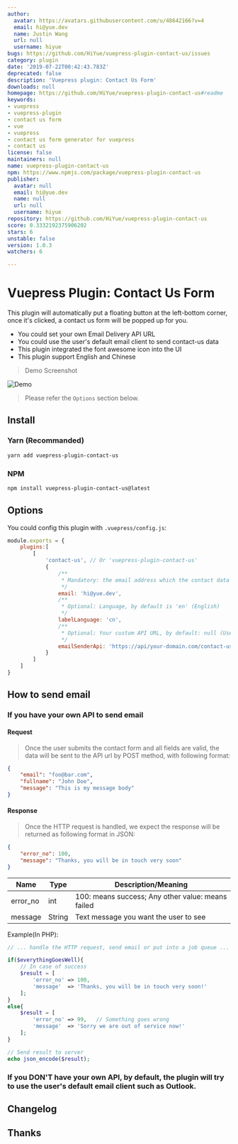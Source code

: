 ```yaml
---
author:
  avatar: https://avatars.githubusercontent.com/u/48642166?v=4
  email: hi@yue.dev
  name: Justin Wang
  url: null
  username: hiyue
bugs: https://github.com/HiYue/vuepress-plugin-contact-us/issues
category: plugin
date: '2019-07-22T00:42:43.783Z'
deprecated: false
description: 'Vuepress plugin: Contact Us Form'
downloads: null
homepage: https://github.com/HiYue/vuepress-plugin-contact-us#readme
keywords:
- vuepress
- vuepress-plugin
- contact us form
- vue
- vuepress
- contact us form generator for vuepress
- contact us
license: false
maintainers: null
name: vuepress-plugin-contact-us
npm: https://www.npmjs.com/package/vuepress-plugin-contact-us
publisher:
  avatar: null
  email: hi@yue.dev
  name: null
  url: null
  username: hiyue
repository: https://github.com/HiYue/vuepress-plugin-contact-us
score: 0.3332192375906202
stars: 6
unstable: false
version: 1.0.3
watchers: 6

---
```


# Vuepress Plugin: Contact Us Form

This plugin will automatically put a floating button at the left-bottom corner, once it's clicked, a contact us form will be popped up for you.

* You could set your own Email Delivery API URL
* You could use the user's default email client to send contact-us data
* This plugin integrated the font awesome icon into the UI
* This plugin support English and Chinese

> Demo Screenshot

![Demo](./assets/Capture.JPG)

> Please refer the `Options` section below.

## Install
### Yarn (Recommanded)
```bash
yarn add vuepress-plugin-contact-us
```
### NPM
```bash
npm install vuepress-plugin-contact-us@latest
```

## Options
You could config this plugin with `.vuepress/config.js`:
```javascript
module.exports = {
    plugins:[
        [
            'contact-us', // Or 'vuepress-plugin-contact-us'
            {
                /**
                 * Mandatory: the email address which the contact data will be sent
                 */
                email: 'hi@yue.dev',
                /**
                 * Optional: Language, by default is 'en' (English)
                 */
                labelLanguage: 'cn',
                /**
                 * Optional: Your custom API URL, by default: null (Use user's email client such as Outlook)
                 */
                emailSenderApi: 'https://api/your-domain.com/contact-us-handler'
            }
        ]
    ]
}
```

## How to send email
### If you have your own API to send email
#### Request
> Once the user submits the contact form and all fields are valid, the data will be sent to the API url by POST method, with following format:
```json
{
    "email": "foo@bar.com",
    "fullname": "John Doe",
    "message": "This is my message body"
}
```

#### Response
> Once the HTTP request is handled, we expect the response will be returned as following format in JSON:
```json
{
    "error_no": 100,
    "message": "Thanks, you will be in touch very soon"
}
```

Name | Type | Description/Meaning
---------|----------|---------
error_no | int | 100: means success; Any other value: means failed
message | String | Text message you want the user to see

Example(In PHP):
```php
// ... handle the HTTP request, send email or put into a job queue ...

if($everythingGoesWell){
    // In case of success
    $result = [
        'error_no' => 100,
        'message'  => 'Thanks, you will be in touch very soon!'
    ];
}
else{
    $result = [
        'error_no' => 99,   // Something goes wrong
        'message'  => 'Sorry we are out of service now!'
    ];
}

// Send result to server
echo json_encode($result);
```

### If you DON'T have your own API, by default, the plugin will try to use the user's default email client such as Outlook.

## Changelog

## Thanks